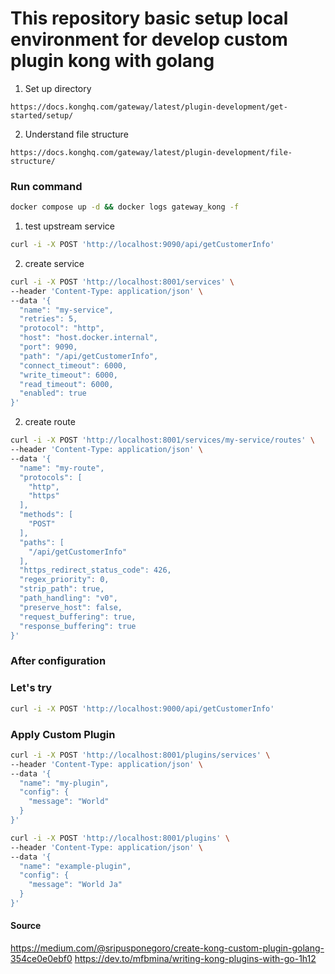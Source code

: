 # This repository basic setup local environment for develop custom plugin kong with golang


1. Set up directory
```
https://docs.konghq.com/gateway/latest/plugin-development/get-started/setup/
```

2. Understand file structure
```
https://docs.konghq.com/gateway/latest/plugin-development/file-structure/
```



### Run command
``` bash
docker compose up -d && docker logs gateway_kong -f
```



1. test upstream service
```bash
curl -i -X POST 'http://localhost:9090/api/getCustomerInfo'
```

2. create service
```bash
curl -i -X POST 'http://localhost:8001/services' \
--header 'Content-Type: application/json' \
--data '{
  "name": "my-service",
  "retries": 5,
  "protocol": "http",
  "host": "host.docker.internal",
  "port": 9090,
  "path": "/api/getCustomerInfo",
  "connect_timeout": 6000,
  "write_timeout": 6000,
  "read_timeout": 6000,
  "enabled": true
}'
```

2. create route
```bash
curl -i -X POST 'http://localhost:8001/services/my-service/routes' \
--header 'Content-Type: application/json' \
--data '{
  "name": "my-route",
  "protocols": [
    "http",
    "https"
  ],
  "methods": [
    "POST"
  ],
  "paths": [
    "/api/getCustomerInfo"
  ],
  "https_redirect_status_code": 426,
  "regex_priority": 0,
  "strip_path": true,
  "path_handling": "v0",
  "preserve_host": false,
  "request_buffering": true,
  "response_buffering": true
}'
```

### After configuration

### Let's try
```sh
curl -i -X POST 'http://localhost:9000/api/getCustomerInfo'
```

### Apply Custom Plugin
```sh
curl -i -X POST 'http://localhost:8001/plugins/services' \
--header 'Content-Type: application/json' \
--data '{
  "name": "my-plugin",
  "config": {
    "message": "World"
  }
}'
```

```sh
curl -i -X POST 'http://localhost:8001/plugins' \
--header 'Content-Type: application/json' \
--data '{
  "name": "example-plugin",
  "config": {
    "message": "World Ja"
  }
}'
```


#### Source
https://medium.com/@sripusponegoro/create-kong-custom-plugin-golang-354ce0e0ebf0
https://dev.to/mfbmina/writing-kong-plugins-with-go-1h12